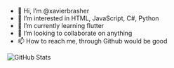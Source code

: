 - 👋 Hi, I’m @xavierbrasher
- 👀 I’m interested in HTML, JavaScript, C#, Python
- 🌱 I’m currently learning flutter 
- 💞️ I’m looking to collaborate on anything
- 📫 How to reach me, through Github would be good

![GitHub Stats](https://github-readme-stats.vercel.app/api?username=xavierbrasher&theme=dark)

<!---
xavierbrasher/xavierbrasher is a ✨ special ✨ repository because its `README.md` (this file) appears on your GitHub profile.
You can click the Preview link to take a look at your changes.
--->
